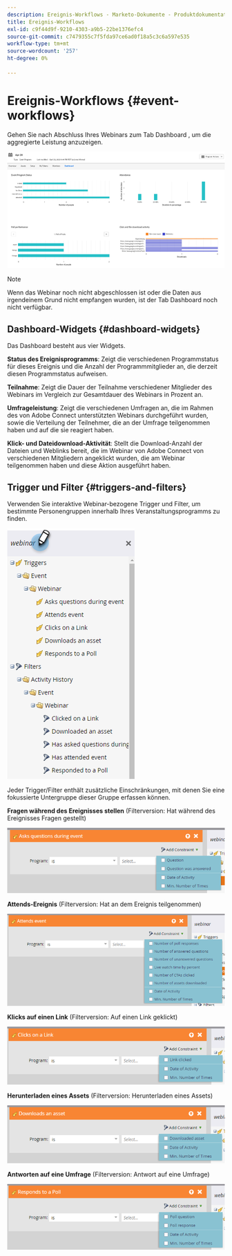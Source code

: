 ```yaml
---
description: Ereignis-Workflows - Marketo-Dokumente - Produktdokumentation
title: Ereignis-Workflows
exl-id: c9f44d9f-9210-4303-a9b5-22be1376efc4
source-git-commit: c7479355c7f5fda97ce6ad0f18a5c3c6a597e535
workflow-type: tm+mt
source-wordcount: '257'
ht-degree: 0%

---
```


# Ereignis-Workflows {#event-workflows}

Gehen Sie nach Abschluss Ihres Webinars zum Tab Dashboard , um die aggregierte Leistung anzuzeigen.

![](assets/event-workflows-1.png)

>[!NOTE]
>
>Wenn das Webinar noch nicht abgeschlossen ist oder die Daten aus irgendeinem Grund nicht empfangen wurden, ist der Tab Dashboard noch nicht verfügbar.

## Dashboard-Widgets {#dashboard-widgets}

Das Dashboard besteht aus vier Widgets.

**Status des Ereignisprogramms**: Zeigt die verschiedenen Programmstatus für dieses Ereignis und die Anzahl der Programmmitglieder an, die derzeit diesen Programmstatus aufweisen.

**Teilnahme**: Zeigt die Dauer der Teilnahme verschiedener Mitglieder des Webinars im Vergleich zur Gesamtdauer des Webinars in Prozent an.

**Umfrageleistung**: Zeigt die verschiedenen Umfragen an, die im Rahmen des von Adobe Connect unterstützten Webinars durchgeführt wurden, sowie die Verteilung der Teilnehmer, die an der Umfrage teilgenommen haben und auf die sie reagiert haben.

**Klick- und Dateidownload-Aktivität**: Stellt die Download-Anzahl der Dateien und Weblinks bereit, die im Webinar von Adobe Connect von verschiedenen Mitgliedern angeklickt wurden, die am Webinar teilgenommen haben und diese Aktion ausgeführt haben.

## Trigger und Filter {#triggers-and-filters}

Verwenden Sie interaktive Webinar-bezogene Trigger und Filter, um bestimmte Personengruppen innerhalb Ihres Veranstaltungsprogramms zu finden.

![](assets/event-workflows-2.png)

Jeder Trigger/Filter enthält zusätzliche Einschränkungen, mit denen Sie eine fokussierte Untergruppe dieser Gruppe erfassen können.

**Fragen während des Ereignisses stellen** (Filterversion: Hat während des Ereignisses Fragen gestellt)

![](assets/event-workflows-3.png)

**Attends-Ereignis** (Filterversion: Hat an dem Ereignis teilgenommen)

![](assets/event-workflows-4.png)

**Klicks auf einen Link** (Filterversion: Auf einen Link geklickt)

![](assets/event-workflows-5.png)

**Herunterladen eines Assets** (Filterversion: Herunterladen eines Assets)

![](assets/event-workflows-6.png)

**Antworten auf eine Umfrage** (Filterversion: Antwort auf eine Umfrage)

![](assets/event-workflows-7.png)
